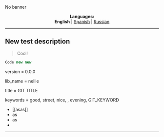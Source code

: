 No banner
<p align="center"><b>Languages:</b><br /><b>English</b> | <a href="https://github.com/markolofsen/nellle/blob/master/README_es.md">Spanish</a> | <a href="https://github.com/markolofsen/nellle/blob/master/README_ru.md">Russian</a></p>

---

## New test description

> Cool!

```javascript
Code new new
```

version = 0.0.0

lib_name = nellle

title = GIT TITLE

keywords = good, street, nice, , evening, GIT_KEYWORD

* [[asas]]
* as
* as
* 

---

